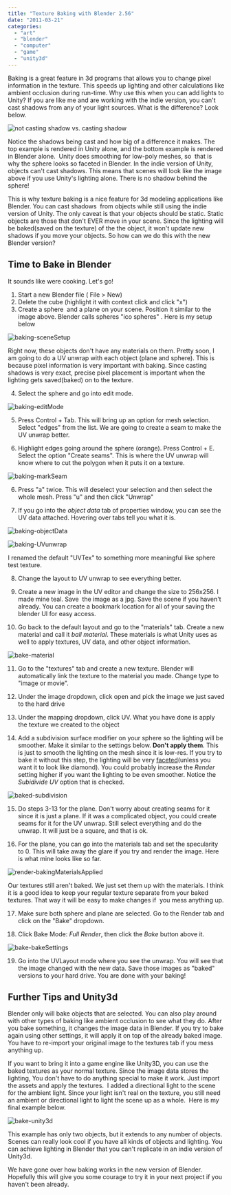 ```yaml
---
title: "Texture Baking with Blender 2.56"
date: "2011-03-21"
categories: 
  - "art"
  - "blender"
  - "computer"
  - "game"
  - "unity3d"
---
```


Baking is a great feature in 3d programs that allows you to change pixel information in the texture. This speeds up lighting and other calculations like ambient occlusion during run-time. Why use this when you can add lights to Unity? If you are like me and are working with the indie version, you can't cast shadows from any of your light sources. What is the difference? Look below.

![not casting shadow vs.  casting shadow](./images/baking-castingShadows.jpg "baking-castingShadows")

Notice the shadows being cast and how big of a difference it makes. The top example is rendered in Unity alone, and the bottom example is rendered in Blender alone.  Unity does smoothing for low-poly meshes, so  that is why the sphere looks so faceted in Blender. In the indie version of Unity, objects can't cast shadows. This means that scenes will look like the image above if you use Unity's lighting alone. There is no shadow behind the sphere!

This is why texture baking is a nice feature for 3d modeling applications like Blender. You can cast shadows  from objects while still using the indie version of Unity. The only caveat is that your objects should be static. Static objects are those that don't EVER move in your scene. Since the lighting will be baked(saved on the texture) of the the object, it won't update new shadows if you move your objects. So how can we do this with the new Blender version?

## Time to Bake in Blender

It sounds like were cooking. Let's go!

1.  Start a new Blender file ( File > New)
2.  Delete the cube (highlight it with context click and click "x")
3.  Create a sphere  and a plane on your scene. Position it similar to the image above. Blender calls spheres "ico spheres" . Here is my setup below

![](./images/baking-sceneSetup.jpg "baking-sceneSetup")

Right now, these objects don't have any materials on them. Pretty soon, I am going to do a UV unwrap with each object (plane and sphere). This is because pixel information is very important with baking. Since casting shadows is very exact, precise pixel placement is important when the lighting gets saved(baked) on to the texture.

4. Select the sphere and go into edit mode.

![](./images/baking-editMode.jpg "baking-editMode")

5.  Press Control + Tab. This will bring up an option for mesh selection. Select "edges" from the list. We are going to create a seam to make the UV unwrap better.

5. Highlight edges going around the sphere (orange). Press Control + E. Select the option "Create seams". This is where the UV unwrap will know where to cut the polygon when it puts it on a texture. 

![](./images/baking-markSeam.jpg "baking-markSeam")

6. Press "a" twice. This will deselect your selection and then select the whole mesh. Press "u" and then click "Unwrap"

7. If you go into the _object data_ tab of properties window, you can see the UV data attached. Hovering over tabs tell you what it is.

![](./images/baking-objectData.jpg "baking-objectData")

![](./images/baking-UVunwrap.jpg "baking-UVunwrap")

I renamed the default "UVTex" to something more meaningful like sphere test texture.

8. Change the layout to UV unwrap to see everything better.

9. Create a new image in the UV editor and change the size to 256x256. I made mine teal. Save  the image as a jpg. Save the scene if you haven't already. You can create a bookmark location for all of your saving the blender UI for easy access.

10. Go back to the default layout and go to the "materials" tab. Create a new material and call it _ball material_. These materials is what Unity uses as well to apply textures, UV data, and other object information.

![](./images/bake-material.jpg "bake-material")

11. Go to the "textures" tab and create a new texture. Blender will automatically link the texture to the material you made. Change type to "image or movie".

12. Under the image dropdown, click open and pick the image we just saved to the hard drive

13. Under the mapping dropdown, click UV. What you have done is apply the texture we created to the object

14. Add a subdivision surface modifier on your sphere so the lighting will be smoother. Make it similar to the settings below. **Don't apply them**. This is just to smooth the lighting on the mesh since it is low-res. If you try to bake it without this step, the lighting will be very [faceted](http://en.wikipedia.org/wiki/Facet)(unless you want it to look like diamond). You could probably increase the _Render_ setting higher if you want the lighting to be even smoother. Notice the _Subidivide UV_ option that is checked.

![](./images/baked-subdivision.jpg "baked-subdivision")

15. Do steps 3-13 for the plane. Don't worry about creating seams for it since it is just a plane. If it was a complicated object, you could create seams for it for the UV unwrap. Still select everything and do the unwrap. It will just be a square, and that is ok.

16. For the plane, you can go into the materials tab and set the specularity to 0. This will take away the glare if you try and render the image. Here is what mine looks like so far.

![](./images/render-bakingMaterialsApplied.jpg "render-bakingMaterialsApplied")

Our textures still aren't baked. We just set them up with the materials. I think it is a good idea to keep your regular texture separate from your baked textures. That way it will be easy to make changes if  you mess anything up.

17. Make sure both sphere and plane are selected. Go to the Render tab and click on the "Bake" dropdown.

18. Click Bake Mode: _Full Render_, then click the _Bake_ button above it.

![](./images/bake-bakeSettings.jpg "bake-bakeSettings")

19. Go into the UVLayout mode where you see the unwrap. You will see that the image changed with the new data. Save those images as "baked" versions to your hard drive. You are done with your baking!

## Further Tips and Unity3d

Blender only will bake objects that are selected. You can also play around with other types of baking like ambient occlusion to see what they do. After you bake something, it changes the image data in Blender. If you try to bake again using other settings, it will apply it on top of the already baked image. You have to re-import your original image to the textures tab if you mess anything up.

If you want to bring it into a game engine like Unity3D, you can use the baked textures as your normal texture. Since the image data stores the lighting, You don't have to do anything special to make it work. Just import the assets and apply the textures.  I added a directional light to the scene for the ambient light. Since your light isn't real on the texture, you still need an ambient or directional light to light the scene up as a whole.  Here is my final example below.

![](./images/bake-unity3d.jpg "bake-unity3d")

This example has only two objects, but it extends to any number of objects. Scenes can really look cool if you have all kinds of objects and lighting. You can achieve lighting in Blender that you can't replicate in an indie version of Unity3d.

We have gone over how baking works in the new version of Blender. Hopefully this will give you some courage to try it in your next project if you haven't been already.
